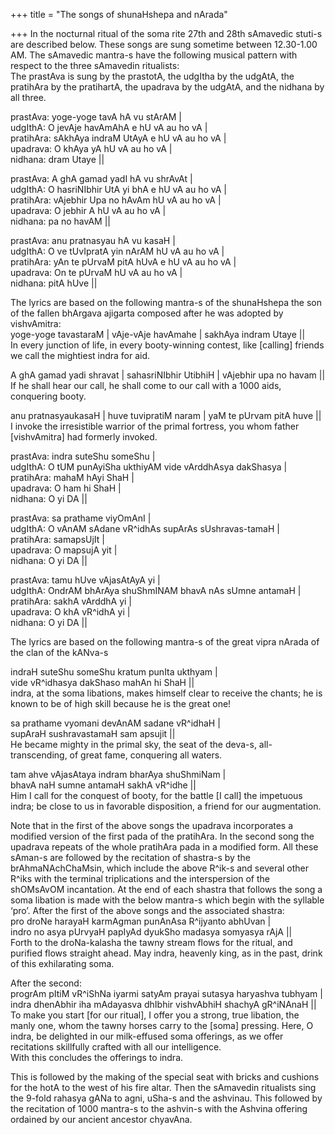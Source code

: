 +++
title = "The songs of shunaHshepa and nArada"

+++
In the nocturnal ritual of the soma rite 27th and 28th sAmavedic stuti-s
are described below. These songs are sung sometime between 12.30-1.00
AM. The sAmavedic mantra-s have the following musical pattern with
respect to the three sAmavedin ritualists:  
The prastAva is sung by the prastotA, the udgItha by the udgAtA, the
pratihAra by the pratihartA, the upadrava by the udgAtA, and the nidhana
by all three.

prastAva: yoge-yoge tavA hA vu stArAM |  
udgIthA: O jevAje havAmAhA e hU vA au ho vA |  
pratihAra: sAkhAya indraM UtAyA e hU vA au ho vA |  
upadrava: O khAya yA hU vA au ho vA |  
nidhana: dram Utaye ||

prastAva: A ghA gamad yadI hA vu shrAvAt |  
udgIthA: O hasriNIbhir UtA yi bhA e hU vA au ho vA |  
pratihAra: vAjebhir Upa no hAvAm hU vA au ho vA |  
upadrava: O jebhir A hU vA au ho vA |  
nidhana: pa no havAM ||

prastAva: anu pratnasyau hA vu kasaH |  
udgIthA: O ve tUvIpratA yin nArAM hU vA au ho vA |  
pratihAra: yAn te pUrvaM pitA hUvA e hU vA au ho vA |  
upadrava: On te pUrvaM hU vA au ho vA |  
nidhana: pitA hUve ||

The lyrics are based on the following mantra-s of the shunaHshepa the
son of the fallen bhArgava ajigarta composed after he was adopted by
vishvAmitra:  
yoge-yoge tavastaraM | vAje-vAje havAmahe | sakhAya indram Utaye ||  
In every junction of life, in every booty-winning contest, like
\[calling\] friends we call the mightiest indra for aid.

A ghA gamad yadi shravat | sahasriNIbhir UtibhiH | vAjebhir upa no havam
||  
If he shall hear our call, he shall come to our call with a 1000 aids,
conquering booty.

anu pratnasyaukasaH | huve tuvipratiM naram | yaM te pUrvam pitA huve
||  
I invoke the irresistible warrior of the primal fortress, you whom
father \[vishvAmitra\] had formerly invoked.

prastAva: indra suteShu someShu |  
udgIthA: O tUM punAyiSha ukthiyAM vide vArddhAsya dakShasya |  
pratihAra: mahaM hAyi ShaH |  
upadrava: O ham hi ShaH |  
nidhana: O yi DA ||

prastAva: sa prathame viyOmAnI |  
udgIthA: O vAnAM sAdane vR^idhAs supArAs sUshravas-tamaH |  
pratihAra: samapsUjIt |  
upadrava: O mapsujA yit |  
nidhana: O yi DA ||

prastAva: tamu hUve vAjasAtAyA yi |  
udgIthA: OndrAM bhArAya shuShmINAM bhavA nAs sUmne antamaH |  
pratihAra: sakhA vArddhA yi |  
upadrava: O khA vR^idhA yi |  
nidhana: O yi DA ||

The lyrics are based on the following mantra-s of the great vipra nArada
of the clan of the kANva-s

indraH suteShu someShu kratum punIta ukthyam |  
vide vR^idhasya dakShaso mahAn hi ShaH ||  
indra, at the soma libations, makes himself clear to receive the chants;
he is known to be of high skill because he is the great one\!

sa prathame vyomani devAnAM sadane vR^idhaH |  
supAraH sushravastamaH sam apsujit ||  
He became mighty in the primal sky, the seat of the deva-s,
all-transcending, of great fame, conquering all waters.

tam ahve vAjasAtaya indram bharAya shuShmiNam |  
bhavA naH sumne antamaH sakhA vR^idhe ||  
Him I call for the conquest of booty, for the battle \[I call\] the
impetuous indra; be close to us in favorable disposition, a friend for
our augmentation.

Note that in the first of the above songs the upadrava incorporates a
modified version of the first pada of the pratihAra. In the second song
the upadrava repeats of the whole pratihAra pada in a modified form. All
these sAman-s are followed by the recitation of shastra-s by the
brAhmaNAchChaMsin, which include the above R^ik-s and several other
R^iks with the terminal triplications and the interspersion of the
shOMsAvOM incantation. At the end of each shastra that follows the song
a soma libation is made with the below mantra-s which begin with the
syllable ‘pro’. After the first of the above songs and the associated
shastra:  
pro droNe harayaH karmAgman punAnAsa R^ijyanto abhUvan |  
indro no asya pUrvyaH papIyAd dyukSho madasya somyasya rAjA ||  
Forth to the droNa-kalasha the tawny stream flows for the ritual, and
purified flows straight ahead. May indra, heavenly  king, as in the
past, drink of this exhilarating soma.

After the second:  
progrAm pItiM vR^iShNa iyarmi satyAm prayai sutasya haryashva tubhyam
|  
indra dhenAbhir iha mAdayasva dhIbhir vishvAbhiH shachyA gR^iNAnaH ||  
To make you start \[for our ritual\], I offer you a strong, true
libation, the manly one,  whom the tawny horses carry to the \[soma\]
pressing. Here, O indra, be delighted in our milk-effused soma
offerings, as we offer recitations skillfully crafted with all our
intelligence.  
With this concludes the offerings to indra.

This is followed by the making of the special seat with bricks and
cushions for the hotA to the west of his fire altar. Then the sAmavedin
ritualists sing the 9-fold rahasya gANa to agni, uSha-s and the
ashvinau. This followed by the recitation of 1000 mantra-s to the
ashvin-s with the Ashvina offering ordained by our ancient ancestor
chyavAna.

